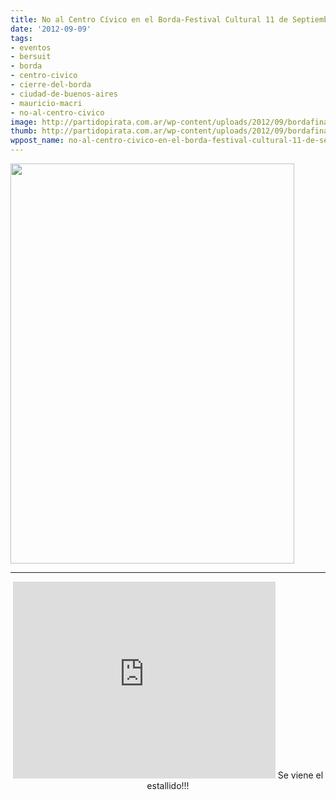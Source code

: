 ```yaml
---
title: No al Centro Cívico en el Borda-Festival Cultural 11 de Septiembre 15 hs.
date: '2012-09-09'
tags:
- eventos
- bersuit
- borda
- centro-civico
- cierre-del-borda
- ciudad-de-buenos-aires
- mauricio-macri
- no-al-centro-civico
image: http://partidopirata.com.ar/wp-content/uploads/2012/09/bordafinalweb-1.jpg
thumb: http://partidopirata.com.ar/wp-content/uploads/2012/09/bordafinalweb-1-150x150.jpg
wppost_name: no-al-centro-civico-en-el-borda-festival-cultural-11-de-septiembre-15-hs
---
```


<a href="http://partidopirata.com.ar/wp-content/uploads/2012/09/bordafinalweb-1.jpg"><img class="size-full wp-image-6410 aligncenter" title="bordafinalweb (1)" src="http://partidopirata.com.ar/wp-content/uploads/2012/09/bordafinalweb-1.jpg" alt="" width="454" height="640" /></a>

<hr />

<center>
<iframe src="http://www.youtube.com/embed/tS_tmDHk2qk" frameborder="0" width="420" height="315"></iframe>
Se viene el estallido!!!</center>
